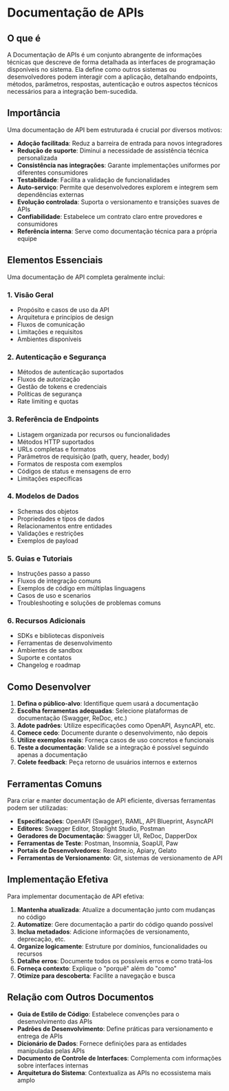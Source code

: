 # Documentação de APIs

## O que é

A Documentação de APIs é um conjunto abrangente de informações técnicas que descreve de forma detalhada as interfaces de programação disponíveis no sistema. Ela define como outros sistemas ou desenvolvedores podem interagir com a aplicação, detalhando endpoints, métodos, parâmetros, respostas, autenticação e outros aspectos técnicos necessários para a integração bem-sucedida.

## Importância

Uma documentação de API bem estruturada é crucial por diversos motivos:

- **Adoção facilitada**: Reduz a barreira de entrada para novos integradores
- **Redução de suporte**: Diminui a necessidade de assistência técnica personalizada
- **Consistência nas integrações**: Garante implementações uniformes por diferentes consumidores
- **Testabilidade**: Facilita a validação de funcionalidades
- **Auto-serviço**: Permite que desenvolvedores explorem e integrem sem dependências externas
- **Evolução controlada**: Suporta o versionamento e transições suaves de APIs
- **Confiabilidade**: Estabelece um contrato claro entre provedores e consumidores
- **Referência interna**: Serve como documentação técnica para a própria equipe

## Elementos Essenciais

Uma documentação de API completa geralmente inclui:

### 1. Visão Geral

- Propósito e casos de uso da API
- Arquitetura e princípios de design
- Fluxos de comunicação
- Limitações e requisitos
- Ambientes disponíveis

### 2. Autenticação e Segurança

- Métodos de autenticação suportados
- Fluxos de autorização
- Gestão de tokens e credenciais
- Políticas de segurança
- Rate limiting e quotas

### 3. Referência de Endpoints

- Listagem organizada por recursos ou funcionalidades
- Métodos HTTP suportados
- URLs completas e formatos
- Parâmetros de requisição (path, query, header, body)
- Formatos de resposta com exemplos
- Códigos de status e mensagens de erro
- Limitações específicas

### 4. Modelos de Dados

- Schemas dos objetos
- Propriedades e tipos de dados
- Relacionamentos entre entidades
- Validações e restrições
- Exemplos de payload

### 5. Guias e Tutoriais

- Instruções passo a passo
- Fluxos de integração comuns
- Exemplos de código em múltiplas linguagens
- Casos de uso e scenarios
- Troubleshooting e soluções de problemas comuns

### 6. Recursos Adicionais

- SDKs e bibliotecas disponíveis
- Ferramentas de desenvolvimento
- Ambientes de sandbox
- Suporte e contatos
- Changelog e roadmap

## Como Desenvolver

1. **Defina o público-alvo**: Identifique quem usará a documentação
2. **Escolha ferramentas adequadas**: Selecione plataformas de documentação (Swagger, ReDoc, etc.)
3. **Adote padrões**: Utilize especificações como OpenAPI, AsyncAPI, etc.
4. **Comece cedo**: Documente durante o desenvolvimento, não depois
5. **Utilize exemplos reais**: Forneça casos de uso concretos e funcionais
6. **Teste a documentação**: Valide se a integração é possível seguindo apenas a documentação
7. **Colete feedback**: Peça retorno de usuários internos e externos

## Ferramentas Comuns

Para criar e manter documentação de API eficiente, diversas ferramentas podem ser utilizadas:

- **Especificações**: OpenAPI (Swagger), RAML, API Blueprint, AsyncAPI
- **Editores**: Swagger Editor, Stoplight Studio, Postman
- **Geradores de Documentação**: Swagger UI, ReDoc, DapperDox
- **Ferramentas de Teste**: Postman, Insomnia, SoapUI, Paw
- **Portais de Desenvolvedores**: Readme.io, Apiary, Gelato
- **Ferramentas de Versionamento**: Git, sistemas de versionamento de API

## Implementação Efetiva

Para implementar documentação de API efetiva:

1. **Mantenha atualizada**: Atualize a documentação junto com mudanças no código
2. **Automatize**: Gere documentação a partir do código quando possível
3. **Inclua metadados**: Adicione informações de versionamento, deprecação, etc.
4. **Organize logicamente**: Estruture por domínios, funcionalidades ou recursos
5. **Detalhe erros**: Documente todos os possíveis erros e como tratá-los
6. **Forneça contexto**: Explique o "porquê" além do "como"
7. **Otimize para descoberta**: Facilite a navegação e busca

## Relação com Outros Documentos

- **Guia de Estilo de Código**: Estabelece convenções para o desenvolvimento das APIs
- **Padrões de Desenvolvimento**: Define práticas para versionamento e entrega de APIs
- **Dicionário de Dados**: Fornece definições para as entidades manipuladas pelas APIs
- **Documento de Controle de Interfaces**: Complementa com informações sobre interfaces internas
- **Arquitetura do Sistema**: Contextualiza as APIs no ecossistema mais amplo
